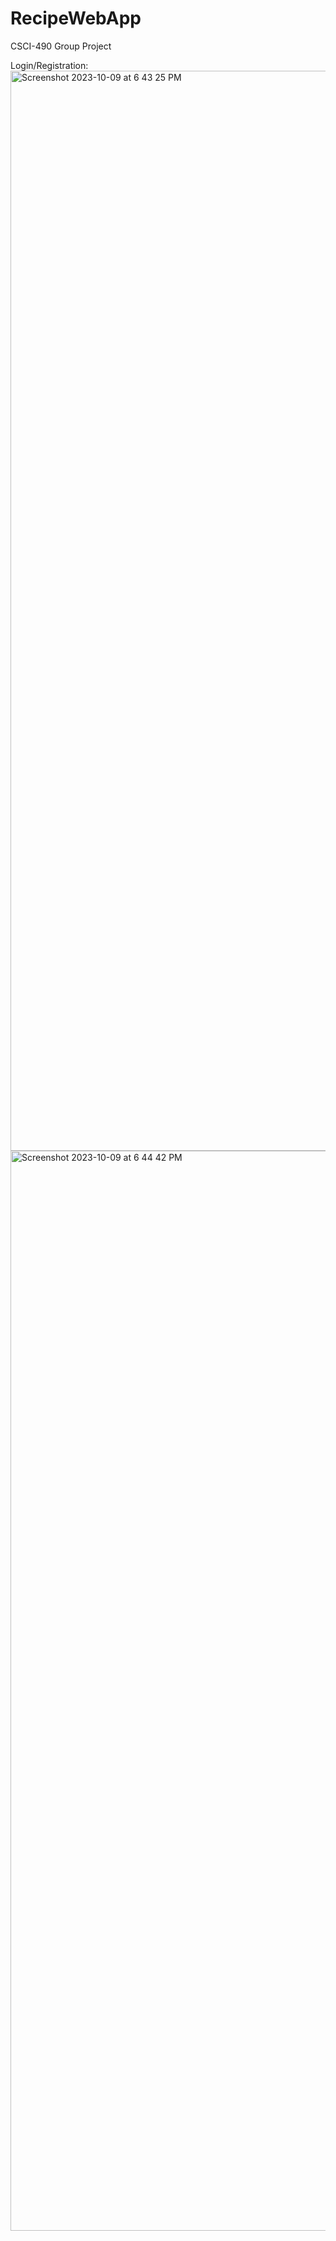# RecipeWebApp
CSCI-490 Group Project 

Login/Registration:
<img width="1728" alt="Screenshot 2023-10-09 at 6 43 25 PM" src="https://github.com/ajshaffer/RecipeWebApp/assets/19845347/4f79d9cf-d9ca-4225-832e-328d7fc6a6e2">
<img width="1728" alt="Screenshot 2023-10-09 at 6 44 42 PM" src="https://github.com/ajshaffer/RecipeWebApp/assets/19845347/87ecda93-95a3-49a7-ab52-f69b7759595b">

